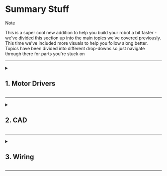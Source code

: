 # Summary Stuff
> [!NOTE]
> This is a super cool new addition to help you build your robot a bit faster - we've divided this section up into the main topics we've covered previously. This time we've included more visuals to help you follow along better.
>Topics have been divided into different drop-downs so just navigate through there for parts you're stuck on

---
<details>
  <summary>

  ## 1. Motor Drivers
  </summary>

**What are they and why do we need them?**

You might recognise this : 
![Annotation 2023-11-10 165841](https://github.com/UBRoboticsWorkshop/WorkShops/assets/110237339/74099e9a-1269-4959-b7bf-f463680be36c)

They're kind of the middle man between motors and the control systems we use. Essentially what they do is convert the low-current signals inputted, to hgiher-current which is needed to drive the motors.
This module in particular (MX1508) can drive 2-Way DC motors ; which is exactly what we're trying to do .It's ideal for battery powered, smaller DC motors.

**Basic Components**

![image](https://github.com/UBRoboticsWorkshop/WorkShops/assets/110237339/a496e2bc-2bfb-4f57-a668-c794668e50cf)


**Wiring and Connections**

![Annotation 2023-11-10 165951](https://github.com/UBRoboticsWorkshop/WorkShops/assets/110237339/59b09c31-e94e-464c-b615-de93f6b9c3d6)

Where L = LOGIC LOW, H = LOGIC HIGH

*IN1, IN2, IN3, IN4:*
These are input pins that control the motor driver.
You would need to input logic high/low signals here to these pins to determine the motor's behavior. This determines whether the motor rotates forward, backward, or stays still. 

*MOTOR A and MOTOR B:*
These are the output pins for the two motor channels (A and B).
The motor channels are where you connect the terminals of your DC motor. Depending on the signals applied to the input pins (IN1, IN2, IN3, IN4), these output pins control the direction and speed of the connected motors.
To simplify further:

>If you want MOTOR A to move forward, you'd set specific combinations of high and low signals on IN1 and IN2.
>If you want MOTOR A to move backward, you'd set a different combination of signals on IN1 and IN2.
>The same logic applies to MOTOR B.
</details>

---
<details>
  <summary>

 ## 2. CAD
  </summary>
  
Not going to lie, you're better off following step-by-step tutorials made by our tech team for this. Please navigate back to 'CAD' 1 & 2 and ask questions if you have any.
</details>

---
<details>
  <summary>

 ## 3. Wiring
  </summary>

*Connecting the servo motor and ESP32*
![image](https://github.com/UBRoboticsWorkshop/WorkShops/assets/110237339/8ef94b07-e5d8-4ef0-a16f-a747f9eac959)

With this diagram, you can see which pins are PWM-capable. If you're changing the pins, ensure you change your code too.
![image](https://github.com/UBRoboticsWorkshop/WorkShops/assets/110237339/9fbd100c-51a5-4517-be64-75bc45ff1b1d)

*Similarly, connecting the TT motors and ESP32*
![image](https://github.com/UBRoboticsWorkshop/WorkShops/assets/110237339/5329ccad-fe0a-4cde-9923-44b0c615c41e)

</details>

---